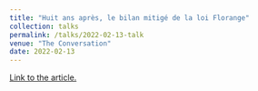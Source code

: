 ```yaml
---
title: "Huit ans après, le bilan mitigé de la loi Florange"
collection: talks
permalink: /talks/2022-02-13-talk
venue: "The Conversation"
date: 2022-02-13
---
```

[Link to the article.](https://theconversation.com/huit-ans-apres-le-bilan-mitige-de-la-loi-florange-176564)

